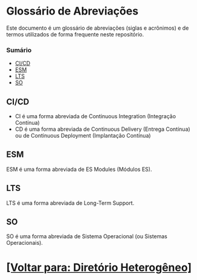 # Glossário de Abreviações

Este documento é um glossário de abreviações (siglas e acrônimos) e de termos utilizados de forma frequente neste repositório.

### Sumário

- [CI/CD](#cicd)
- [ESM](#esm)
- [LTS](#lts)
- [SO](#so)

## <a id="cicd">CI/CD</a>

- CI é uma forma abreviada de Continuous Integration (Integração Contínua)
- CD é uma forma abreviada de Continuous Delivery (Entrega Contínua) ou de Continuous Deployment (Implantação Contínua)

## <a id="esm">ESM</a>

ESM é uma forma abreviada de ES Modules (Módulos ES).

## <a id="lts">LTS</a>

LTS é uma forma abreviada de Long-Term Support.

## <a id="so">SO</a>

SO é uma forma abreviada de Sistema Operacional (ou Sistemas Operacionais).

# [[Voltar para: Diretório Heterogêneo]](./diretorio-heterogeneo.md)